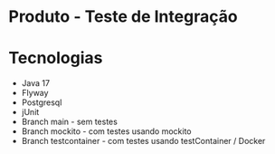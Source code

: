 # Produto - Teste de Integração

# Tecnologias
- Java 17
- Flyway
- Postgresql
- jUnit
- Branch main - sem testes
- Branch mockito - com testes usando mockito
- Branch testcontainer - com testes usando testContainer / Docker
